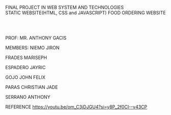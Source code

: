 FINAL PROJECT IN WEB SYSTEM AND TECHNOLOGIES
<br>
STATIC WEBSITE(HTML, CSS and JAVASCRIPT)
FOOD ORDERING WEBSITE

<br>
<br>


PROF: MR. ANTHONY GACIS

MEMBERS:
NIEMO JIRON

FRADES MARISEPH

ESPADERO JAYRIC

GOJO JOHN FELIX

PARAS CHRISTIAN JADE

SERRANO ANTHONY

REFERENCE
https://youtu.be/om_C3jDJGU4?si=y8P_2f0CI--v43CP
